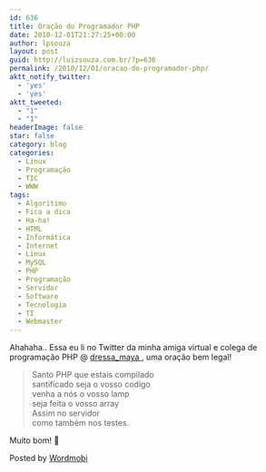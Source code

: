 ```yaml
---
id: 636
title: Oração do Programador PHP
date: 2010-12-01T21:27:25+00:00
author: lpsouza
layout: post
guid: http://luizsouza.com.br/?p=636
permalink: /2010/12/01/oracao-do-programador-php/
aktt_notify_twitter:
  - 'yes'
  - 'yes'
aktt_tweeted:
  - "1"
  - "1"
headerImage: false
star: false
category: blog
categories:
  - Linux
  - Programação
  - TIC
  - WWW
tags:
  - Algoritimo
  - Fica a dica
  - Ha-ha!
  - HTML
  - Informática
  - Internet
  - Linux
  - MySQL
  - PHP
  - Programação
  - Servidor
  - Software
  - Tecnologia
  - TI
  - Webmaster
---
```

Ahahaha.. Essa eu li no Twitter da minha amiga virtual e colega de programação PHP @   <a href="http://twitter.com/dressa_maya" target="_blank">dressa_maya </a> , uma oração bem legal! 

> Santo PHP que estais compilado     
> santificado seja o vosso codigo     
> venha a nós o vosso lamp     
> seja feita o vosso array     
> Assim no servidor     
> como também nos testes. 

Muito bom! 🙂 

Posted by [Wordmobi](http://wordmobi.googlecode.com)